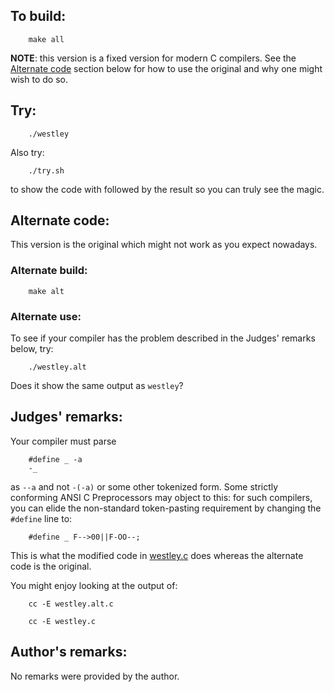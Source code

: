 ## To build:

``` <!---sh-->
    make all
```

**NOTE**: this version is a fixed version for modern C compilers. See the [Alternate
code](#alternate-code) section below for how to use the original and why one
might wish to do so.


## Try:

``` <!---sh-->
    ./westley
```

Also try:

``` <!---sh-->
    ./try.sh
```

to show the code with followed by the result so you can truly see the magic.


## Alternate code:

This version is the original which might not work as you expect nowadays.


### Alternate build:

``` <!---sh-->
    make alt
```


### Alternate use:

To see if your compiler has the problem described in the Judges' remarks below,
try:

``` <!---sh-->
    ./westley.alt
```

Does it show the same output as `westley`?


## Judges' remarks:

Your compiler must parse

``` <!---c-->
    #define _ -a
    -_
```

as `--a` and not `-(-a)` or some other tokenized form.  Some strictly
conforming ANSI C Preprocessors may object to this: for such
compilers, you can elide the non-standard token-pasting requirement
by changing the `#define` line to:

``` <!---c-->
    #define _ F-->00||F-OO--;
```

This is what the modified code in
[westley.c](%%REPO_URL%%/1988/westley/westley.c) does whereas the alternate code
is the original.

You might enjoy looking at the output of:

``` <!---sh-->
    cc -E westley.alt.c

    cc -E westley.c
```


## Author's remarks:

No remarks were provided by the author.


<!--

    Copyright © 1984-2024 by Landon Curt Noll. All Rights Reserved.

    You are free to share and adapt this file under the terms of this license:

        Creative Commons Attribution-ShareAlike 4.0 International (CC BY-SA 4.0)

    For more information, see:

        https://creativecommons.org/licenses/by-sa/4.0/

-->
